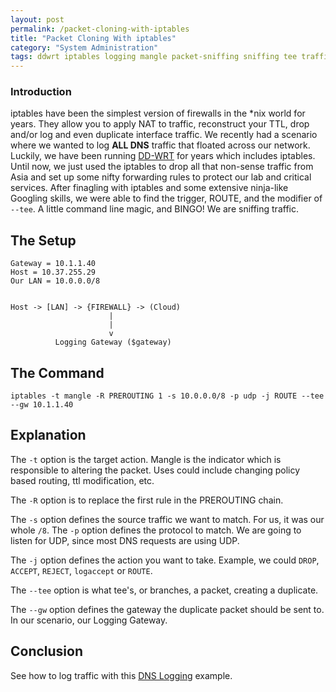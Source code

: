 ```yaml
---
layout: post
permalink: /packet-cloning-with-iptables
title: "Packet Cloning With iptables"
category: "System Administration"
tags: ddwrt iptables logging mangle packet-sniffing sniffing tee traffic-sniffing
---
```

### Introduction

iptables have been the simplest version of firewalls in the *nix world for years. They allow you to apply NAT to traffic, reconstruct your TTL, drop and/or log and even duplicate interface traffic. We recently had a scenario where we wanted to log **ALL DNS** traffic that floated across our network. Luckily, we have been running [DD-WRT](http://www.dd-wrt.com/site/index "DD-WRT") for years which includes iptables. Until now, we just used the iptables to drop all that non-sense traffic from Asia and set up some nifty forwarding rules to protect our lab and critical services. After finagling with iptables and some extensive ninja-like Googling skills, we were able to find the trigger, ROUTE, and the modifier of `--tee`. A little command line magic, and BINGO! We are sniffing traffic.

## The Setup

    Gateway = 10.1.1.40 
    Host = 10.37.255.29 
    Our LAN = 10.0.0.0/8 
    
    
    Host -> [LAN] -> {FIREWALL} -> (Cloud) 
                          | 
                          | 
                          v 
              Logging Gateway ($gateway)

## The Command

    iptables -t mangle -R PREROUTING 1 -s 10.0.0.0/8 -p udp -j ROUTE --tee --gw 10.1.1.40

## Explanation 

The `-t` option is the target action. Mangle is the indicator which is responsible to altering the packet. Uses could include changing policy based routing, ttl modification, etc. 

The `-R` option is to replace the first rule in the PREROUTING chain. 

The `-s` option defines the source traffic we want to match. For us, it was our whole `/8`. The `-p` option defines the protocol to match. We are going to listen for UDP, since most DNS requests are using UDP. 

The `-j` option defines the action you want to take. Example, we could `DROP`, `ACCEPT`, `REJECT`, `logaccept` or `ROUTE`. 

The `--tee` option is what tee's, or branches, a packet, creating a duplicate. 

The `--gw` option defines the gateway the duplicate packet should be sent to. In our scenario, our Logging Gateway.

## Conclusion

See how to log traffic with this [DNS Logging](http://www.highonphp.com/decoding-udp-dns-requests) example.

